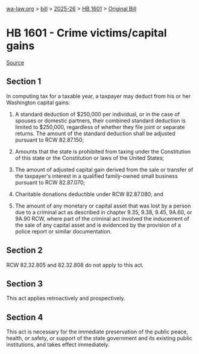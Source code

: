 [wa-law.org](/) > [bill](/bill/) > [2025-26](/bill/2025-26/) > [HB 1601](/bill/2025-26/hb/1601/) > [Original Bill](/bill/2025-26/hb/1601/1/)

# HB 1601 - Crime victims/capital gains

[Source](http://lawfilesext.leg.wa.gov/biennium/2025-26/Pdf/Bills/House%20Bills/1601.pdf)

## Section 1
In computing tax for a taxable year, a taxpayer may deduct from his or her Washington capital gains:

1. A standard deduction of $250,000 per individual, or in the case of spouses or domestic partners, their combined standard deduction is limited to $250,000, regardless of whether they file joint or separate returns. The amount of the standard deduction shall be adjusted pursuant to RCW 82.87.150;

2. Amounts that the state is prohibited from taxing under the Constitution of this state or the Constitution or laws of the United States;

3. The amount of adjusted capital gain derived from the sale or transfer of the taxpayer's interest in a qualified family-owned small business pursuant to RCW 82.87.070;

4. Charitable donations deductible under RCW 82.87.080; and

5. The amount of any monetary or capital asset that was lost by a person due to a criminal act as described in chapter 9.35, 9.38, 9.45, 9A.60, or 9A.90 RCW, where part of the criminal act involved the inducement of the sale of any capital asset and is evidenced by the provision of a police report or similar documentation.

## Section 2
RCW 82.32.805 and 82.32.808 do not apply to this act.

## Section 3
This act applies retroactively and prospectively.

## Section 4
This act is necessary for the immediate preservation of the public peace, health, or safety, or support of the state government and its existing public institutions, and takes effect immediately.
